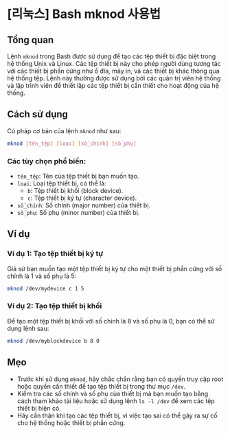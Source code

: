 # [리눅스] Bash mknod 사용법

## Tổng quan
Lệnh `mknod` trong Bash được sử dụng để tạo các tệp thiết bị đặc biệt trong hệ thống Unix và Linux. Các tệp thiết bị này cho phép người dùng tương tác với các thiết bị phần cứng như ổ đĩa, máy in, và các thiết bị khác thông qua hệ thống tệp. Lệnh này thường được sử dụng bởi các quản trị viên hệ thống và lập trình viên để thiết lập các tệp thiết bị cần thiết cho hoạt động của hệ thống.

## Cách sử dụng
Cú pháp cơ bản của lệnh `mknod` như sau:

```bash
mknod [tên_tệp] [loại] [số_chính] [số_phụ]
```

### Các tùy chọn phổ biến:
- `tên_tệp`: Tên của tệp thiết bị bạn muốn tạo.
- `loại`: Loại tệp thiết bị, có thể là:
  - `b`: Tệp thiết bị khối (block device).
  - `c`: Tệp thiết bị ký tự (character device).
- `số_chính`: Số chính (major number) của thiết bị.
- `số_phụ`: Số phụ (minor number) của thiết bị.

## Ví dụ
### Ví dụ 1: Tạo tệp thiết bị ký tự
Giả sử bạn muốn tạo một tệp thiết bị ký tự cho một thiết bị phần cứng với số chính là 1 và số phụ là 5:

```bash
mknod /dev/mydevice c 1 5
```

### Ví dụ 2: Tạo tệp thiết bị khối
Để tạo một tệp thiết bị khối với số chính là 8 và số phụ là 0, bạn có thể sử dụng lệnh sau:

```bash
mknod /dev/myblockdevice b 8 0
```

## Mẹo
- Trước khi sử dụng `mknod`, hãy chắc chắn rằng bạn có quyền truy cập root hoặc quyền cần thiết để tạo tệp thiết bị trong thư mục `/dev`.
- Kiểm tra các số chính và số phụ của thiết bị mà bạn muốn tạo bằng cách tham khảo tài liệu hoặc sử dụng lệnh `ls -l /dev` để xem các tệp thiết bị hiện có.
- Hãy cẩn thận khi tạo các tệp thiết bị, vì việc tạo sai có thể gây ra sự cố cho hệ thống hoặc thiết bị phần cứng.